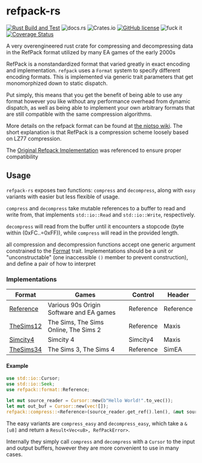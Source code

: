 # refpack-rs

[![Rust Build and Test](https://github.com/actioninja/refpack-rs/actions/workflows/check-and-test.yml/badge.svg)](https://github.com/actioninja/refpack-rs/actions/workflows/check-and-test.yml)
![docs.rs](https://img.shields.io/docsrs/refpack)
![Crates.io](https://img.shields.io/crates/v/refpack)
[![GitHub license](https://img.shields.io/github/license/actioninja/refpack-rs)](https://github.com/actioninja/refpack-rs/blob/master/LICENSE.md)
![fuck it](https://img.shields.io/badge/fuck%20it-ship%20it-success)
[![Coverage Status](https://coveralls.io/repos/github/actioninja/refpack-rs/badge.svg?branch=master)](https://coveralls.io/github/actioninja/refpack-rs?branch=master)


<!-- cargo-rdme start -->

A very overengineered rust crate for compressing and decompressing data in the RefPack format
utilized by many EA games of the early 2000s

RefPack is a nonstandardized format that varied greatly in exact encoding and implementation.
`refpack` uses a `Format` system to specify different encoding formats. This is implemented via
generic trait parameters that get monomorphized down to static dispatch.

Put simply, this means that you get the benefit of being able to use any format however you like
without any performance overhead from dynamic dispatch, as well as being able to implement your
own arbitrary formats that are still compatible with the same compression algorithms.

More details on the refpack format can be found at [the niotso wiki](http://wiki.niotso.org/RefPack). The short explanation is that RefPack is a compression scheme loosely based on LZ77 compression.

The [Original Refpack Implementation](http://download.wcnews.com/files/documents/sourcecode/shadowforce/transfer/asommers/mfcapp_src/engine/compress/RefPack.cpp)
was referenced to ensure proper compatibility

## Usage

`refpack-rs` exposes two functions: `compress` and `decompress`, along with `easy` variants
with easier but less flexible of usage.

`compress` and `decompress` take mutable references to a buffer to read and write from,
that implements `std::io::Read` and `std::io::Write`, respectively.

`decompress` will read from the buffer until it encounters a stopcode (byte within (0xFC..=0xFF)),
while `compress` will read in the provided length.

all compression and decompression functions accept one generic argument constrained to the
[Format](https://docs.rs/refpack/latest/refpack/format/trait.Format.html) trait. Implementations should be a unit or "unconstructable"
(one inaccessible `()` member to prevent construction), and define a pair of how to interpret


### Implementations

| Format | Games | Control | Header |
|--------|-------|---------|--------|
| [Reference](https://docs.rs/refpack/latest/refpack/format/struct.Reference.html) | Various 90s Origin Software and EA games | Reference | Reference |
| [TheSims12](https://docs.rs/refpack/latest/refpack/format/struct.TheSims12.html) | The Sims, The Sims Online, The Sims 2 | Reference | Maxis |
| [Simcity4](https://docs.rs/refpack/latest/refpack/format/struct.Simcity4.html) | Simcity 4 | Simcity4 | Maxis |
| [TheSims34](https://docs.rs/refpack/latest/refpack/format/struct.TheSims34.html) | The Sims 3, The Sims 4 | Reference | SimEA |


#### Example

```rust
use std::io::Cursor;
use std::io::Seek;
use refpack::format::Reference;

let mut source_reader = Cursor::new(b"Hello World!".to_vec());
let mut out_buf = Cursor::new(vec![]);
refpack::compress::<Reference>(source_reader.get_ref().len(), &mut source_reader, &mut out_buf).unwrap();
```

The easy variants are `compress_easy` and `decompress_easy`, which take a `&[u8]` and return
a `Result<Vec<u8>, RefPackError>`.

Internally they simply call `compress` and `decompress` with a `Cursor` to the input and
output buffers, however they are more convenient to use in many cases.

<!-- cargo-rdme end -->
